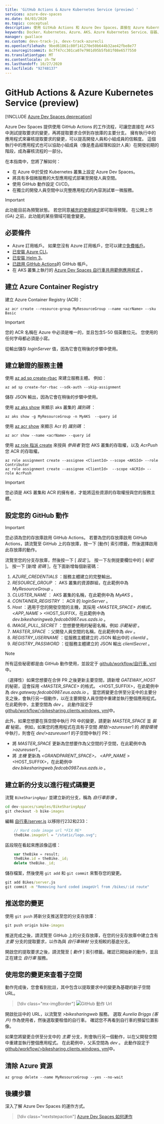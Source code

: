 ```yaml
---
title: 'GitHub Actions & Azure Kubernetes Service (preview) '
services: azure-dev-spaces
ms.date: 04/03/2020
ms.topic: conceptual
description: 使用 GitHub Actions 和 Azure Dev Spaces，直接在 Azure Kubernetes Service 中檢查並測試提取要求的變更
keywords: Docker、Kubernetes、Azure、AKS、Azure Kubernetes Service、容器、GitHub Actions、Helm、服務網格、服務網格路由、kubectl、k8s
manager: gwallace
ms.custom: devx-track-js, devx-track-azurecli
ms.openlocfilehash: 9bed61861c80f141270e50b644b32ae42fbe8e77
ms.sourcegitcommit: 8c7f47cc301ca07e7901d95b5fb81f08e6577550
ms.translationtype: MT
ms.contentlocale: zh-TW
ms.lasthandoff: 10/27/2020
ms.locfileid: "92748137"
---
```

# <a name="github-actions--azure-kubernetes-service-preview"></a>GitHub Actions & Azure Kubernetes Service (preview) 

[!INCLUDE [Azure Dev Spaces deprecation](../../../includes/dev-spaces-deprecation.md)]

Azure Dev Spaces 提供使用 GitHub Actions 的工作流程，可讓您直接在 AKS 中測試提取要求的變更，再將提取要求合併到存放庫的主要分支。 擁有執行中的應用程式來審核提取要求的變更，可以提高開發人員和小組成員的信賴度。 這個執行中的應用程式也可以協助小組成員（像是產品經理和設計人員）在開發初期的階段，成為審核流程的一部分。

在本指南中，您將了解如何：

* 在 Azure 中於受控 Kubernetes 叢集上設定 Azure Dev Spaces。
* 將具有多個微服務的大型應用程式部署至開發人員空間。
* 使用 GitHub 動作設定 CI/CD。
* 在獨立的開發人員空間中以完整應用程式的內容測試單一微服務。

> [!IMPORTANT]
> 此功能目前為預覽狀態。 若您同意[補充的使用規定](https://azure.microsoft.com/support/legal/preview-supplemental-terms/)即可取得預覽。 在公開上市 (GA) 之前，此功能的某些領域可能會變更。

## <a name="prerequisites"></a>必要條件

* Azure 訂用帳戶。 如果您沒有 Azure 訂用帳戶，您可以建立[免費帳戶](https://azure.microsoft.com/free)。
* [已安裝 Azure CLI][azure-cli-installed]。
* [已安裝 Helm 3][helm-installed]。
* [已啟用 GitHub Actions][github-actions-beta-signup]的 GitHub 帳戶。
* 在 AKS 叢集上執行的 [Azure Dev Spaces 自行車共用範例應用程式](https://github.com/Azure/dev-spaces/tree/master/samples/BikeSharingApp/README.md) 。

## <a name="create-an-azure-container-registry"></a>建立 Azure Container Registry

建立 Azure Container Registry (ACR)：

```azurecli
az acr create --resource-group MyResourceGroup --name <acrName> --sku Basic
```

> [!IMPORTANT]
> 您的 ACR 名稱在 Azure 中必須是唯一的，並且包含5-50 個英數位元。 您使用的任何字母都必須是小寫。

從輸出儲存 *loginServer* 值，因為它會在稍後的步驟中使用。

## <a name="create-a-service-principal-for-authentication"></a>建立驗證的服務主體

使用 [az ad sp create-rbac][az-ad-sp-create-for-rbac] 來建立服務主體。 例如：

```azurecli
az ad sp create-for-rbac --sdk-auth --skip-assignment
```

儲存 JSON 輸出，因為它會在稍後的步驟中使用。

使用 [az aks show][az-aks-show] 來顯示 aks 叢集的 *識別碼* ：

```azurecli
az aks show -g MyResourceGroup -n MyAKS  --query id
```

使用 [az acr show][az-acr-show] 來顯示 Acr 的 *識別碼* ：

```azurecli
az acr show --name <acrName> --query id
```

使用 [az role 指派 create][az-role-assignment-create] 來授與 *參與者* 對您 AKS 叢集的存取權，以及 *AcrPush* 您 ACR 的存取權。

```azurecli
az role assignment create --assignee <ClientId> --scope <AKSId> --role Contributor
az role assignment create --assignee <ClientId>  --scope <ACRId> --role AcrPush
```

> [!IMPORTANT]
> 您必須是 AKS 叢集和 ACR 的擁有者，才能將這些資源的存取權授與您的服務主體。

## <a name="configure-your-github-action"></a>設定您的 GitHub 動作

> [!IMPORTANT]
> 您必須為您的存放庫啟用 GitHub Actions。 若要為您的存放庫啟用 GitHub Actions，請流覽至 GitHub 上的存放庫，按一下 [動作] 索引標籤，然後選擇啟用此存放庫的動作。

流覽至您的分支存放庫，然後按一下 [ *設定* ]。 按一下左側提要欄位中的 [ *秘密* ]。 按一下 [新增 *密碼* ]，在下面新增每個新密碼：

1. *AZURE_CREDENTIALS* ：服務主體建立的完整輸出。
1. *RESOURCE_GROUP* ： AKS 叢集的資源群組，在此範例中為 *MyResourceGroup* 。
1. *CLUSTER_NAME* ： AKS 叢集的名稱，在此範例中為 *MyAKS* 。
1. *CONTAINER_REGISTRY* ： ACR 的 *loginServer* 。
1. *Host* ：適用于您的開發空間的主機，其採用 *<MASTER_SPACE> 的格式。 <APP_NAME* > <HOST_SUFFIX，在此範例中為 *dev.bikesharingweb.fedcab0987.eus.azds.io* 。
1. *IMAGE_PULL_SECRET* ：您想要使用的秘密名稱，例如 *示範秘密* 。
1. *MASTER_SPACE* ：父開發人員空間的名稱，在此範例中為 *dev* 。
1. *REGISTRY_USERNAME* ：從服務主體建立的 JSON 輸出中的 *clientId* 。
1. *REGISTRY_PASSWORD* ：從服務主體建立的 JSON 輸出 *clientSecret* 。

> [!NOTE]
> 所有這些秘密都是由 GitHub 動作使用，並設定于 [github/workflow/自行車. yml][github-action-yaml]中。

（選擇性）如果您想要在合併 PR 之後更新主要空間，請新增 *GATEWAY_HOST* 的秘密，這會採用 *<MASTER_SPACE>* 的格式。 <HOST_SUFFIX>，在此範例中為 *dev.gateway.fedcab0987.eus.azds.io* 。 當您將變更合併至分支中的主要分支之後，會執行另一個動作，以在主要開發人員空間中重建並執行整個應用程式。 在此範例中，主要空間為 *dev* 。 此動作設定于 [github/workflow/>bikesharing.clients.windows. yml][github-action-bikesharing-yaml]中。

此外，如果您想要在孫空間中執行 PR 中的變更，請更新 *MASTER_SPACE* 並 *裝載* 秘密。 例如，如果您的應用程式在具有子空間 *開發/>azureuser1* 的 *開發環境* 中執行，則會在 *dev/>azureuser1* 的子空間中執行 PR：

* 將 *MASTER_SPACE* 更新為您想要作為父空間的子空間，在此範例中為 *>azureuser1* 。
* 將 *主機* 更新為 *<GRANDPARENT_SPACE>。 <APP_NAME* > <HOST_SUFFIX>，在此範例中 *dev.bikesharingweb.fedcab0987.eus.azds.io* 。

## <a name="create-a-new-branch-for-code-changes"></a>建立新的分支以進行程式碼變更

流覽 `BikeSharingApp/` 並建立新的分支，稱為 *自行車影像* 。

```cmd
cd dev-spaces/samples/BikeSharingApp/
git checkout -b bike-images
```

編輯 [自行車/server.js][bikes-server-js] 以移除行232和233：

```javascript
    // Hard code image url *FIX ME*
    theBike.imageUrl = "/static/logo.svg";
```

區段現在看起來應該像這樣：

```javascript
    var theBike = result;
    theBike.id = theBike._id;
    delete theBike._id;
```

儲存檔案，然後使用 `git add` 和 `git commit` 來暫存您的變更。

```cmd
git add Bikes/server.js 
git commit -m "Removing hard coded imageUrl from /bikes/:id route"
```

## <a name="push-your-changes"></a>推送您的變更

使用 `git push` 將新分支推送至您的分支存放庫：

```cmd
git push origin bike-images
```

推送完成之後，請流覽至 GitHub 上的分支存放庫，在您的分支存放庫中建立含有 *主要* 分支的提取要求，以作為與 *自行車映射* 分支相較的基底分支。

開啟您的提取要求之後，請流覽至 [ *動作* ] 索引標籤。確認已開始新的動作，並且正在建立 *自行車* 服務。

## <a name="view-the-child-space-with-your-changes"></a>使用您的變更來查看子空間

動作完成後，您會看到批註，其中包含以提取要求中的變更為基礎的新子空間 URL。

> [!div class="mx-imgBorder"]
> ![GitHub 動作 Url](../media/github-actions/github-action-url.png)

開啟批註中的 URL，以流覽至 *>bikesharingweb* 服務。 選取 *Aurelia Briggs (客戶)* 作為使用者，然後選取要租借的自行車。 確認您不再看到自行車的預留位置影像。

如果您將變更合併至分支中的 *主要* 分支，則會執行另一個動作，以在父開發空間中重建並執行整個應用程式。 在此範例中，父系空間為 *dev* 。 此動作設定于 [github/workflow/>bikesharing.clients.windows. yml][github-action-bikesharing-yaml]中。

## <a name="clean-up-your-azure-resources"></a>清除 Azure 資源

```azurecli
az group delete --name MyResourceGroup --yes --no-wait
```

## <a name="next-steps"></a>後續步驟

深入了解 Azure Dev Spaces 的運作方式。

> [!div class="nextstepaction"]
> [Azure Dev Spaces 如何運作](../how-dev-spaces-works.md)

[azure-cli-installed]: /cli/azure/install-azure-cli?view=azure-cli-latest
[az-ad-sp-create-for-rbac]: /cli/azure/ad/sp#az-ad-sp-create-for-rbac
[az-acr-show]: /cli/azure/acr#az-acr-show
[az-aks-show]: /cli/azure/aks?view=azure-cli-latest#az-aks-show
[az-role-assignment-create]: /cli/azure/role/assignment#az-role-assignment-create
[bikes-server-js]: https://github.com/Azure/dev-spaces/blob/master/samples/BikeSharingApp/Bikes/server.js#L232-L233
[bike-sharing-gh]: https://github.com/Azure/dev-spaces/
[bike-sharing-values-yaml]: https://github.com/Azure/dev-spaces/blob/master/samples/BikeSharingApp/charts/values.yaml
[github-actions-beta-signup]: https://github.com/features/actions
[github-action-yaml]: https://github.com/Azure/dev-spaces/blob/master/.github/workflows/bikes.yml
[github-action-bikesharing-yaml]: https://github.com/Azure/dev-spaces/blob/master/.github/workflows/bikesharing.yml
[helm-installed]: https://helm.sh/docs/intro/install/
[supported-regions]: https://azure.microsoft.com/global-infrastructure/services/?products=kubernetes-service
[sp-acr]: ../../container-registry/container-registry-auth-service-principal.md
[sp-aks]: ../../aks/kubernetes-service-principal.md

